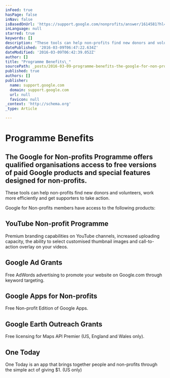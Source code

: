 ```yaml
---
inFeed: true
hasPage: false
inNav: false
isBasedOnUrl: 'https://support.google.com/nonprofits/answer/1614581?hl=en-AU&ref_topic=3247288'
inLanguage: null
starred: true
keywords: []
description: "These tools can help non-profits find new donors and volunteers, work more efficiently and get supporters to take action.\_"
datePublished: '2016-03-09T06:47:22.634Z'
dateModified: '2016-03-09T06:42:39.052Z'
author: []
title: "Programme Benefits\_"
sourcePath: _posts/2016-03-09-programme-benefits-the-google-for-non-profits-programme-off.md
published: true
authors: []
publisher:
  name: support.google.com
  domain: support.google.com
  url: null
  favicon: null
_context: 'http://schema.org'
_type: Article

---
```

# Programme Benefits 

## The Google for Non-profits Programme offers qualified organisations access to free versions of paid Google products and special features designed for non-profits. 

These tools can help non-profits find new donors and volunteers, work more efficiently and get supporters to take action. 

Google for Non-profits members have access to the following products:

## YouTube Non-profit Programme

Premium branding capabilities on YouTube channels, increased uploading capacity, the ability to select customised thumbnail images and call-to-action overlay on your videos. 

## Google Ad Grants 

Free AdWords advertising to promote your website on Google.com through keyword targeting. 

## Google Apps for Non-profits 

Free Non-profit Edition of Google Apps. 

## Google Earth Outreach Grants 

Free licensing for Maps API Premier (US, England and Wales only). 

## One Today 

One Today is an app that brings together people and non-profits through the simple act of giving $1\. (US only)